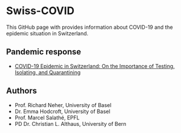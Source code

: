 # Swiss-COVID

This GitHub page with provides information about COVID-19 and the epidemic situation in Switzerland.

## Pandemic response
- [COVID-19 Epidemic in Switzerland: On the Importance of Testing, Isolating, and Quarantining](response/TIQ.md)

## Authors
- Prof. Richard Neher, University of Basel
- Dr. Emma Hodcroft, University of Basel
- Prof. Marcel Salathé, EPFL
- PD Dr. Christian L. Althaus, University of Bern
